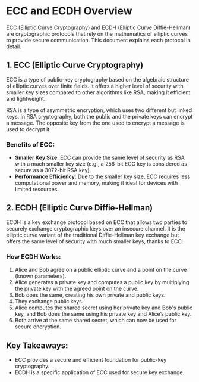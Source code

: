 # ECC and ECDH Overview

ECC (Elliptic Curve Cryptography) and ECDH (Elliptic Curve Diffie-Hellman) are cryptographic protocols that rely on the mathematics of elliptic curves to provide secure communication. This document explains each protocol in detail.

## 1. ECC (Elliptic Curve Cryptography)

ECC is a type of public-key cryptography based on the algebraic structure of elliptic curves over finite fields. It offers a higher level of security with smaller key sizes compared to other algorithms like RSA, making it efficient and lightweight. 


RSA is a type of asymmetric encryption, which uses two different but linked keys. In RSA cryptography, both the public and the private keys can encrypt a message. The opposite key from the one used to encrypt a message is used to decrypt it.

### Benefits of ECC:
- **Smaller Key Size**: ECC can provide the same level of security as RSA with a much smaller key size (e.g., a 256-bit ECC key is considered as secure as a 3072-bit RSA key).
- **Performance Efficiency**: Due to the smaller key size, ECC requires less computational power and memory, making it ideal for devices with limited resources.

## 2. ECDH (Elliptic Curve Diffie-Hellman)

ECDH is a key exchange protocol based on ECC that allows two parties to securely exchange cryptographic keys over an insecure channel. It is the elliptic curve variant of the traditional Diffie-Hellman key exchange but offers the same level of security with much smaller keys, thanks to ECC.

### How ECDH Works:
1. Alice and Bob agree on a public elliptic curve and a point on the curve (known parameters).
2. Alice generates a private key and computes a public key by multiplying the private key with the agreed point on the curve.
3. Bob does the same, creating his own private and public keys.
4. They exchange public keys.
5. Alice computes the shared secret using her private key and Bob's public key, and Bob does the same using his private key and Alice’s public key.
6. Both arrive at the same shared secret, which can now be used for secure encryption.


## Key Takeaways:
- ECC provides a secure and efficient foundation for public-key cryptography.
- ECDH is a specific application of ECC used for secure key exchange.

